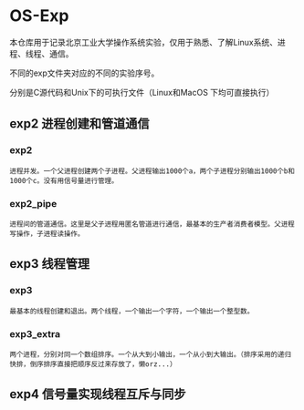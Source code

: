 # OS-Exp
本仓库用于记录北京工业大学操作系统实验，仅用于熟悉、了解Linux系统、进程、线程、通信。

不同的exp文件夹对应的不同的实验序号。

分别是C源代码和Unix下的可执行文件（Linux和MacOS
下均可直接执行）

## exp2 进程创建和管道通信

### exp2
    进程并发。一个父进程创建两个子进程。父进程输出1000个a，两个子进程分别输出1000个b和1000个c。没有用信号量进行管理。

### exp2_pipe
    进程间的管道通信。这里是父子进程用匿名管道进行通信，最基本的生产者消费者模型。父进程写操作，子进程读操作。

## exp3 线程管理

### exp3
    最基本的线程创建和退出。两个线程，一个输出一个字符，一个输出一个整型数。

### exp3_extra
    两个进程，分别对同一个数组排序。一个从大到小输出，一个从小到大输出。（排序采用的递归快排，倒序排序直接把顺序反过来存放了，懒orz...）

## exp4 信号量实现线程互斥与同步
